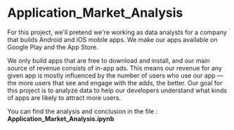 # Application_Market_Analysis
For this project, we'll pretend we're working as data analysts for a company that builds Android and iOS mobile apps. We make our apps available on Google Play and the App Store.

We only build apps that are free to download and install, and our main source of revenue consists of in-app ads. This means our revenue for any given app is mostly influenced by the number of users who use our app — the more users that see and engage with the adds, the better. Our goal for this project is to analyze data to help our developers understand what kinds of apps are likely to attract more users.<br>

You can find the analysis and conclusion in the file : <b>Application_Market_Analysis.ipynb</b>
